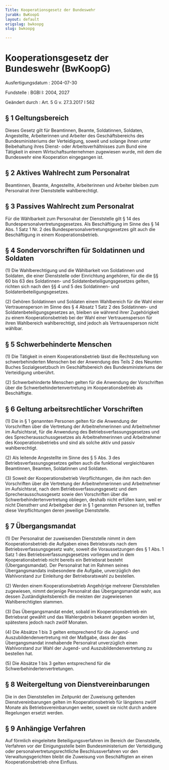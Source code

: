 ```yaml
---
Title: Kooperationsgesetz der Bundeswehr
jurabk: BwKoopG
layout: default
origslug: bwkoopg
slug: bwkoopg

---
```


# Kooperationsgesetz der Bundeswehr (BwKoopG)

Ausfertigungsdatum
:   2004-07-30

Fundstelle
:   BGBl I: 2004, 2027

Geändert durch
:   Art. 5 G v. 27.3.2017 I 562



## § 1 Geltungsbereich

Dieses Gesetz gilt für Beamtinnen, Beamte, Soldatinnen, Soldaten,
Angestellte, Arbeiterinnen und Arbeiter des Geschäftsbereichs des
Bundesministeriums der Verteidigung, soweit und solange ihnen unter
Beibehaltung ihres Dienst- oder Arbeitsverhältnisses zum Bund eine
Tätigkeit in einem Wirtschaftsunternehmen zugewiesen wurde, mit dem
die Bundeswehr eine Kooperation eingegangen ist.


## § 2 Aktives Wahlrecht zum Personalrat

Beamtinnen, Beamte, Angestellte, Arbeiterinnen und Arbeiter bleiben
zum Personalrat ihrer Dienststelle wahlberechtigt.


## § 3 Passives Wahlrecht zum Personalrat

Für die Wählbarkeit zum Personalrat der Dienststelle gilt § 14 des
Bundespersonalvertretungsgesetzes. Als Beschäftigung im Sinne des § 14
Abs. 1 Satz 1 Nr. 2 des Bundespersonalvertretungsgesetzes gilt auch
die Beschäftigung in einem Kooperationsbetrieb.


## § 4 Sondervorschriften für Soldatinnen und Soldaten

(1) Die Wahlberechtigung und die Wählbarkeit von Soldatinnen und
Soldaten, die einer Dienststelle oder Einrichtung angehören, für die
die §§ 60 bis 63 des Soldatinnen- und Soldatenbeteiligungsgesetzes
gelten, richten sich nach den §§ 4 und 5 des Soldatinnen- und
Soldatenbeteiligungsgesetzes.

(2) Gehören Soldatinnen und Soldaten einem Wahlbereich für die Wahl
einer Vertrauensperson im Sinne des § 4 Absatz 1 Satz 2 des
Soldatinnen- und Soldatenbeteiligungsgesetzes an, bleiben sie während
ihrer Zugehörigkeit zu einem Kooperationsbetrieb bei der Wahl einer
Vertrauensperson für ihren Wahlbereich wahlberechtigt, sind jedoch als
Vertrauensperson nicht wählbar.


## § 5 Schwerbehinderte Menschen

(1) Die Tätigkeit in einem Kooperationsbetrieb lässt die
Rechtsstellung von schwerbehinderten Menschen bei der Anwendung des
Teils 2 des Neunten Buches Sozialgesetzbuch im Geschäftsbereich des
Bundesministeriums der Verteidigung unberührt.

(2) Schwerbehinderte Menschen gelten für die Anwendung der
Vorschriften über die Schwerbehindertenvertretung im
Kooperationsbetrieb als Beschäftigte.


## § 6 Geltung arbeitsrechtlicher Vorschriften

(1) Die in § 1 genannten Personen gelten für die Anwendung der
Vorschriften über die Vertretung der Arbeitnehmerinnen und
Arbeitnehmer im Aufsichtsrat, für die Anwendung des
Betriebsverfassungsgesetzes und des Sprecherausschussgesetzes als
Arbeitnehmerinnen und Arbeitnehmer des Kooperationsbetriebs und sind
als solche aktiv und passiv wahlberechtigt.

(2) Als leitende Angestellte im Sinne des § 5 Abs. 3 des
Betriebsverfassungsgesetzes gelten auch die funktional vergleichbaren
Beamtinnen, Beamten, Soldatinnen und Soldaten.

(3) Soweit der Kooperationsbetrieb Verpflichtungen, die ihm nach den
Vorschriften über die Vertretung der Arbeitnehmerinnen und
Arbeitnehmer im Aufsichtsrat, nach dem Betriebsverfassungsgesetz und
dem Sprecherausschussgesetz sowie den Vorschriften über die
Schwerbehindertenvertretung obliegen, deshalb nicht erfüllen kann,
weil er nicht Dienstherr und Arbeitgeber der in § 1 genannten Personen
ist, treffen diese Verpflichtungen deren jeweilige Dienststelle.


## § 7 Übergangsmandat

(1) Der Personalrat der zuweisenden Dienststelle nimmt in dem
Kooperationsbetrieb die Aufgaben eines Betriebsrats nach dem
Betriebsverfassungsgesetz wahr, soweit die Voraussetzungen des § 1
Abs. 1 Satz 1 des Betriebsverfassungsgesetzes vorliegen und in dem
Kooperationsbetrieb nicht bereits ein Betriebsrat besteht
(Übergangsmandat). Der Personalrat hat im Rahmen seines
Übergangsmandats insbesondere die Aufgabe, unverzüglich den
Wahlvorstand zur Einleitung der Betriebsratswahl zu bestellen.

(2) Werden einem Kooperationsbetrieb Angehörige mehrerer Dienststellen
zugewiesen, nimmt derjenige Personalrat das Übergangsmandat wahr, aus
dessen Zuständigkeitsbereich die meisten der zugewiesenen
Wahlberechtigten stammen.

(3) Das Übergangsmandat endet, sobald im Kooperationsbetrieb ein
Betriebsrat gewählt und das Wahlergebnis bekannt gegeben worden ist,
spätestens jedoch nach zwölf Monaten.

(4) Die Absätze 1 bis 3 gelten entsprechend für die Jugend- und
Auszubildendenvertretung mit der Maßgabe, dass der das Übergangsmandat
innehabende Personalrat unverzüglich einen Wahlvorstand zur Wahl der
Jugend- und Auszubildendenvertretung zu bestellen hat.

(5) Die Absätze 1 bis 3 gelten entsprechend für die
Schwerbehindertenvertretungen.


## § 8 Weitergeltung von Dienstvereinbarungen

Die in den Dienststellen im Zeitpunkt der Zuweisung geltenden
Dienstvereinbarungen gelten im Kooperationsbetrieb für längstens zwölf
Monate als Betriebsvereinbarungen weiter, soweit sie nicht durch
andere Regelungen ersetzt werden.


## § 9 Anhängige Verfahren

Auf förmlich eingeleitete Beteiligungsverfahren im Bereich der
Dienststelle, Verfahren vor der Einigungsstelle beim Bundesministerium
der Verteidigung oder personalvertretungsrechtliche Beschlussverfahren
vor den Verwaltungsgerichten bleibt die Zuweisung von Beschäftigten an
einen Kooperationsbetrieb ohne Einfluss.

